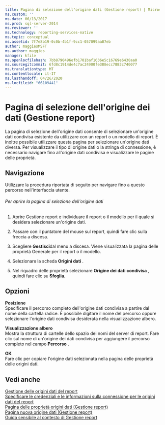 ```yaml
---
title: Pagina di selezione dell'origine dati (Gestione report) | Microsoft Docs
ms.custom: ''
ms.date: 06/13/2017
ms.prod: sql-server-2014
ms.reviewer: ''
ms.technology: reporting-services-native
ms.topic: conceptual
ms.assetid: 7f7e8b19-0c0b-4b1f-9cc1-057099aa07eb
author: maggiesMSFT
ms.author: maggies
manager: kfile
ms.openlocfilehash: 7bb8790496efb1701baf1636e5c16769e6430aa0
ms.sourcegitcommit: 6fd8c1914de4c7ac24900fe388ecc7883c740077
ms.translationtype: MT
ms.contentlocale: it-IT
ms.lasthandoff: 04/26/2020
ms.locfileid: "66109441"
---
```

# <a name="data-source-selection-page-report-manager"></a>Pagina di selezione dell'origine dei dati (Gestione report)
  La pagina di selezione dell'origine dati consente di selezionare un'origine dati condivisa esistente da utilizzare con un report o un modello di report. È inoltre possibile utilizzare questa pagina per selezionare un'origine dati diversa. Per visualizzare il tipo di origine dati o la stringa di connessione, è necessario navigare fino all'origine dati condivisa e visualizzare le pagine delle proprietà.  
  
## <a name="navigation"></a>Navigazione  
 Utilizzare la procedura riportata di seguito per navigare fino a questo percorso nell'interfaccia utente.  
  
###### <a name="to-open-the-data-source-selection-page"></a>Per aprire la pagina di selezione dell'origine dati  
  
1.  Aprire Gestione report e individuare il report o il modello per il quale si desidera selezionare un'origine dati.  
  
2.  Passare con il puntatore del mouse sul report, quindi fare clic sulla freccia a discesa.  
  
3.  Scegliere **Gestisci**dal menu a discesa. Viene visualizzata la pagina delle proprietà Generale per il report o il modello.  
  
4.  Selezionare la scheda **Origini dati** .  
  
5.  Nel riquadro delle proprietà selezionare **Origine dei dati condivisa** , quindi fare clic su **Sfoglia**.  
  
## <a name="options"></a>Opzioni  
 **Posizione**  
 Specificare il percorso completo dell'origine dati condivisa a partire dal nome della cartella radice. È possibile digitare il nome del percorso oppure selezionare l'origine dati condivisa desiderata nella visualizzazione albero.  
  
 **Visualizzazione albero**  
 Mostra la struttura di cartelle dello spazio dei nomi del server di report. Fare clic sul nome di un'origine dei dati condivisa per aggiungere il percorso completo nel campo **Percorso** .  
  
 **OK**  
 Fare clic per copiare l'origine dati selezionata nella pagina delle proprietà delle origini dati.  
  
## <a name="see-also"></a>Vedi anche  
 [Gestione delle origini dati del report](report-data/manage-report-data-sources.md)   
 [Specificare le credenziali e le informazioni sulla connessione per le origini dati del report](report-data/specify-credential-and-connection-information-for-report-data-sources.md)   
 [Pagina delle proprietà origini dati &#40;Gestione report&#41;](../../2014/reporting-services/data-sources-properties-page-report-manager.md)   
 [Pagina nuova origine dati &#40;Gestione report&#41;](../../2014/reporting-services/new-data-source-page-report-manager.md)   
 [Guida sensibile al contesto di Gestione report](../../2014/reporting-services/report-manager-f1-help.md)  
  
  
